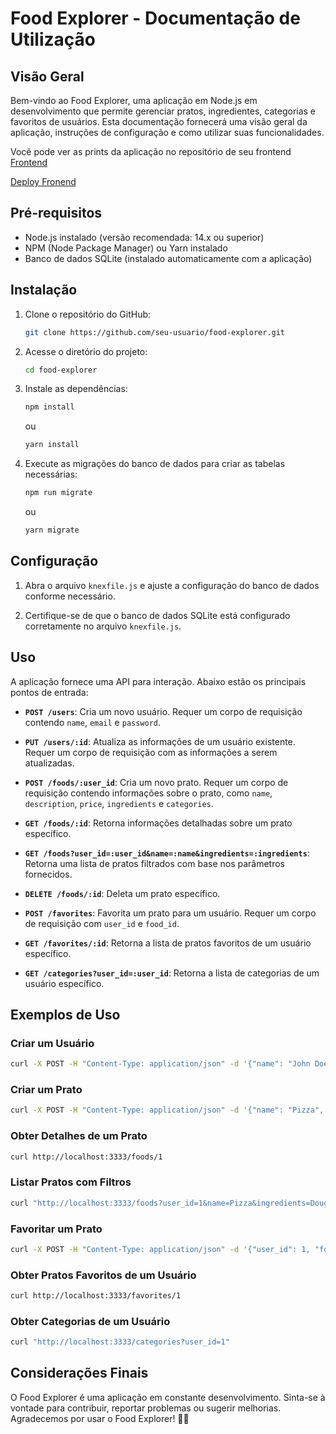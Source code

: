 # Food Explorer - Documentação de Utilização

## Visão Geral

Bem-vindo ao Food Explorer, uma aplicação em Node.js em desenvolvimento que permite gerenciar pratos, ingredientes, categorias e favoritos de usuários. Esta documentação fornecerá uma visão geral da aplicação, instruções de configuração e como utilizar suas funcionalidades.

Você pode ver as prints da aplicação no repositório de seu frontend
[Frontend](https://github.com/Maxtherox/foodexplorer-react-frontend?tab=readme-ov-file)

[Deploy Fronend](https://main--foodexplorer-maxtr.netlify.app/)

## Pré-requisitos

- Node.js instalado (versão recomendada: 14.x ou superior)
- NPM (Node Package Manager) ou Yarn instalado
- Banco de dados SQLite (instalado automaticamente com a aplicação)

## Instalação

1. Clone o repositório do GitHub:

   ```bash
   git clone https://github.com/seu-usuario/food-explorer.git
   ```

2. Acesse o diretório do projeto:

   ```bash
   cd food-explorer
   ```

3. Instale as dependências:

   ```bash
   npm install
   ```

   ou

   ```bash
   yarn install
   ```

4. Execute as migrações do banco de dados para criar as tabelas necessárias:

   ```bash
   npm run migrate
   ```

   ou

   ```bash
   yarn migrate
   ```

## Configuração

1. Abra o arquivo `knexfile.js` e ajuste a configuração do banco de dados conforme necessário.

2. Certifique-se de que o banco de dados SQLite está configurado corretamente no arquivo `knexfile.js`.

## Uso

A aplicação fornece uma API para interação. Abaixo estão os principais pontos de entrada:

- **`POST /users`**: Cria um novo usuário. Requer um corpo de requisição contendo `name`, `email` e `password`.

- **`PUT /users/:id`**: Atualiza as informações de um usuário existente. Requer um corpo de requisição com as informações a serem atualizadas.

- **`POST /foods/:user_id`**: Cria um novo prato. Requer um corpo de requisição contendo informações sobre o prato, como `name`, `description`, `price`, `ingredients` e `categories`.

- **`GET /foods/:id`**: Retorna informações detalhadas sobre um prato específico.

- **`GET /foods?user_id=:user_id&name=:name&ingredients=:ingredients`**: Retorna uma lista de pratos filtrados com base nos parâmetros fornecidos.

- **`DELETE /foods/:id`**: Deleta um prato específico.

- **`POST /favorites`**: Favorita um prato para um usuário. Requer um corpo de requisição com `user_id` e `food_id`.

- **`GET /favorites/:id`**: Retorna a lista de pratos favoritos de um usuário específico.

- **`GET /categories?user_id=:user_id`**: Retorna a lista de categorias de um usuário específico.

## Exemplos de Uso

### Criar um Usuário

```bash
curl -X POST -H "Content-Type: application/json" -d '{"name": "John Doe", "email": "john@example.com", "password": "password123"}' http://localhost:3333/users
```

### Criar um Prato

```bash
curl -X POST -H "Content-Type: application/json" -d '{"name": "Pizza", "description": "Delicious pizza", "price": 15.99, "ingredients": ["Dough", "Tomato Sauce", "Cheese"], "categories": ["Italian"], "user_id": 1}' http://localhost:3333/foods/1
```

### Obter Detalhes de um Prato

```bash
curl http://localhost:3333/foods/1
```

### Listar Pratos com Filtros

```bash
curl "http://localhost:3333/foods?user_id=1&name=Pizza&ingredients=Dough,Tomato%20Sauce"
```

### Favoritar um Prato

```bash
curl -X POST -H "Content-Type: application/json" -d '{"user_id": 1, "food_id": 1}' http://localhost:3333/favorites
```

### Obter Pratos Favoritos de um Usuário

```bash
curl http://localhost:3333/favorites/1
```

### Obter Categorias de um Usuário

```bash
curl "http://localhost:3333/categories?user_id=1"
```

## Considerações Finais

O Food Explorer é uma aplicação em constante desenvolvimento. Sinta-se à vontade para contribuir, reportar problemas ou sugerir melhorias. Agradecemos por usar o Food Explorer! 🍲✨
